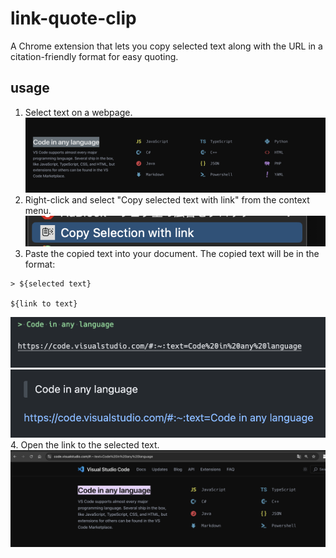# link-quote-clip
 A Chrome extension that lets you copy selected text along with the URL in a citation-friendly format for easy quoting.

## usage
1. Select text on a webpage.
![img](images/doc/usage1.png)
2. Right-click and select "Copy selected text with link" from the context menu.
![img](images/doc/usage2.png)
3. Paste the copied text into your document. The copied text will be in the format:
```
> ${selected text}

${link to text}
```
![img](images/doc/usage3.png)
![img](images/doc/usage4.png)
4. Open the link to the selected text.
![img](images/doc/usage5.png)

